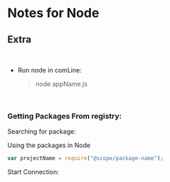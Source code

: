 <H1> Notes for Node</h1>

<h2>Extra</H2>

</br>

- Run node in comLine:
  > node appName.js

</br>
<h3>Getting Packages From registry:</h3>

Searching for package:

Using the packages in Node

```js
var projectName = require("@scope/package-name");
```

Start Connection:

```js

```

